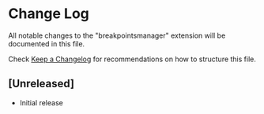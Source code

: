# Change Log

All notable changes to the "breakpointsmanager" extension will be documented in this file.

Check [Keep a Changelog](http://keepachangelog.com/) for recommendations on how to structure this file.

## [Unreleased]

- Initial release